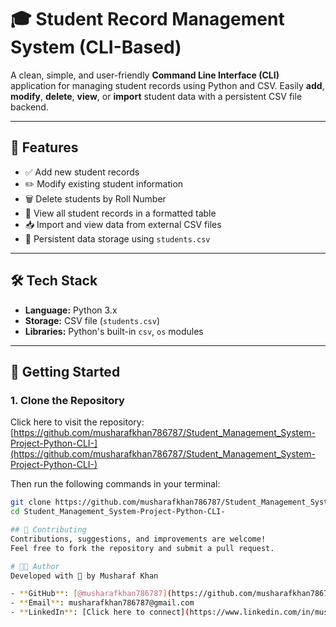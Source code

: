 # 🎓 Student Record Management System (CLI-Based)

A clean, simple, and user-friendly **Command Line Interface (CLI)** application for managing student records using Python and CSV. Easily **add**, **modify**, **delete**, **view**, or **import** student data with a persistent CSV file backend.

---

## 📁 Features

- ✅ Add new student records  
- ✏️ Modify existing student information  
- 🗑️ Delete students by Roll Number  
- 📘 View all student records in a formatted table  
- 📥 Import and view data from external CSV files  
- 💾 Persistent data storage using `students.csv`

---

## 🛠️ Tech Stack

- **Language:** Python 3.x  
- **Storage:** CSV file (`students.csv`)  
- **Libraries:** Python's built-in `csv`, `os` modules

---

## 🚀 Getting Started
### 1. Clone the Repository

Click here to visit the repository:  
[https://github.com/musharafkhan786787/Student_Management_System-Project-Python-CLI-](https://github.com/musharafkhan786787/Student_Management_System-Project-Python-CLI-)

Then run the following commands in your terminal:
```bash
git clone https://github.com/musharafkhan786787/Student_Management_System-Project-Python-CLI-.git
cd Student_Management_System-Project-Python-CLI-

## 🤝 Contributing
Contributions, suggestions, and improvements are welcome!
Feel free to fork the repository and submit a pull request.

# 👨‍💻 Author  
Developed with 💙 by Musharaf Khan

- **GitHub**: [@musharafkhan786787](https://github.com/musharafkhan786787)  
- **Email**: musharafkhan786787@gmail.com  
- **LinkedIn**: [Click here to connect](https://www.linkedin.com/in/musharaf-khan-5676a2287?utm_source=share&utm_campaign=share_via&utm_content=profile&utm_medium=android_app)

